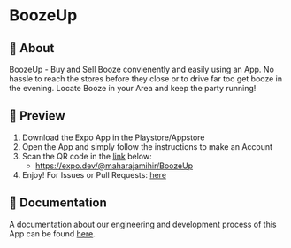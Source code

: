 # BoozeUp

## :calling: About
BoozeUp - Buy and Sell Booze convienently and easily using an App. No hassle to reach the stores before they close or to drive far too get booze in the evening. Locate Booze in your Area and keep the party running!

## :eyes: Preview

1. Download the Expo App in the Playstore/Appstore
2. Open the App and simply follow the instructions to make an Account
3. Scan the QR code in the [link](https://expo.dev/@maharajamihir/BoozeUp) below:
    - https://expo.dev/@maharajamihir/BoozeUp
4. Enjoy! For Issues or Pull Requests: [here](https://github.com/maharajamihir/BoozeUp)

## :book: Documentation
A documentation about our engineering and development process of this App can be found [here](./documentation.md).

